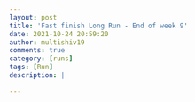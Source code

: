 ```yaml
---
layout: post
title: 'Fast finish Long Run - End of week 9'
date: 2021-10-24 20:59:20
author: multishiv19
comments: true
category: [runs]
tags: [Run]
description: |
    
---
```





<div width='100%' class='strava-embed-placeholder' data-embed-type='activity' data-embed-id='6158732127'></div>
<script src='https://strava-embeds.com/embed.js'></script>
